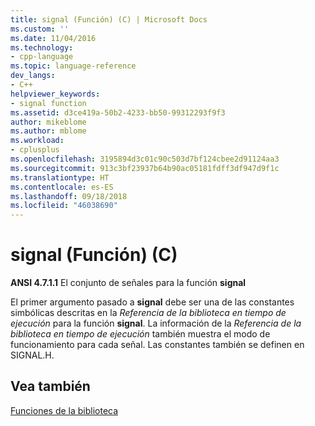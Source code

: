 ```yaml
---
title: signal (Función) (C) | Microsoft Docs
ms.custom: ''
ms.date: 11/04/2016
ms.technology:
- cpp-language
ms.topic: language-reference
dev_langs:
- C++
helpviewer_keywords:
- signal function
ms.assetid: d3ce419a-50b2-4233-bb50-99312293f9f3
author: mikeblome
ms.author: mblome
ms.workload:
- cplusplus
ms.openlocfilehash: 3195894d3c01c90c503d7bf124cbee2d91124aa3
ms.sourcegitcommit: 913c3bf23937b64b90ac05181fdff3df947d9f1c
ms.translationtype: HT
ms.contentlocale: es-ES
ms.lasthandoff: 09/18/2018
ms.locfileid: "46038690"
---
```

# <a name="signal-function-c"></a>signal (Función) (C)

**ANSI 4.7.1.1** El conjunto de señales para la función **signal**

El primer argumento pasado a **signal** debe ser una de las constantes simbólicas descritas en la *Referencia de la biblioteca en tiempo de ejecución* para la función **signal**. La información de la *Referencia de la biblioteca en tiempo de ejecución* también muestra el modo de funcionamiento para cada señal. Las constantes también se definen en SIGNAL.H.

## <a name="see-also"></a>Vea también

[Funciones de la biblioteca](../c-language/library-functions.md)